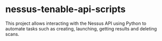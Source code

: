 # nessus-tenable-api-scripts
This project allows interacting with the Nessus API using Python to automate tasks such as creating, launching, getting results and deleting scans.
